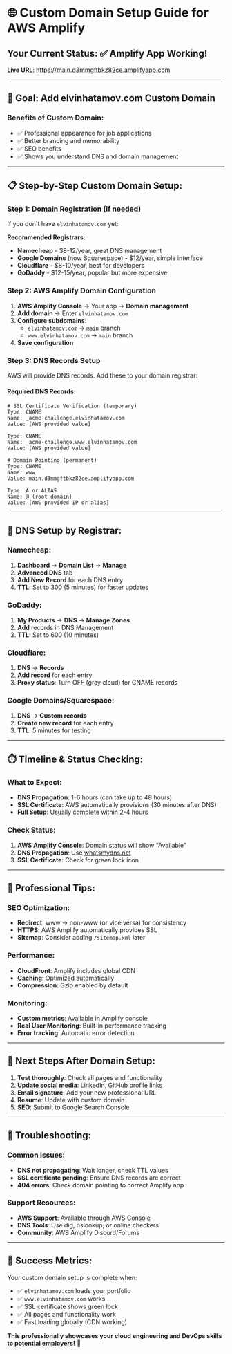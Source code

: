 # 🌐 Custom Domain Setup Guide for AWS Amplify

## Your Current Status: ✅ Amplify App Working!
**Live URL**: https://main.d3mmgftbkz82ce.amplifyapp.com

---

## 🎯 **Goal: Add elvinhatamov.com Custom Domain**

### **Benefits of Custom Domain:**
- ✅ Professional appearance for job applications
- ✅ Better branding and memorability  
- ✅ SEO benefits
- ✅ Shows you understand DNS and domain management

---

## 📋 **Step-by-Step Custom Domain Setup:**

### **Step 1: Domain Registration (if needed)**

If you don't have `elvinhatamov.com` yet:

**Recommended Registrars:**
- **Namecheap** - $8-12/year, great DNS management
- **Google Domains** (now Squarespace) - $12/year, simple interface
- **Cloudflare** - $8-10/year, best for developers
- **GoDaddy** - $12-15/year, popular but more expensive

### **Step 2: AWS Amplify Domain Configuration**

1. **AWS Amplify Console** → Your app → **Domain management**
2. **Add domain** → Enter `elvinhatamov.com`
3. **Configure subdomains**:
   - `elvinhatamov.com` → `main` branch
   - `www.elvinhatamov.com` → `main` branch
4. **Save configuration**

### **Step 3: DNS Records Setup**

AWS will provide DNS records. Add these to your domain registrar:

#### **Required DNS Records:**
```
# SSL Certificate Verification (temporary)
Type: CNAME
Name: _acme-challenge.elvinhatamov.com
Value: [AWS provided value]

Type: CNAME
Name: _acme-challenge.www.elvinhatamov.com  
Value: [AWS provided value]

# Domain Pointing (permanent)
Type: CNAME
Name: www
Value: main.d3mmgftbkz82ce.amplifyapp.com

Type: A or ALIAS
Name: @ (root domain)
Value: [AWS provided IP or alias]
```

---

## 🔧 **DNS Setup by Registrar:**

### **Namecheap:**
1. **Dashboard** → **Domain List** → **Manage**
2. **Advanced DNS** tab
3. **Add New Record** for each DNS entry
4. **TTL**: Set to 300 (5 minutes) for faster updates

### **GoDaddy:**
1. **My Products** → **DNS** → **Manage Zones**
2. **Add** records in DNS Management
3. **TTL**: Set to 600 (10 minutes)

### **Cloudflare:**
1. **DNS** → **Records**
2. **Add record** for each entry
3. **Proxy status**: Turn OFF (gray cloud) for CNAME records

### **Google Domains/Squarespace:**
1. **DNS** → **Custom records**
2. **Create new record** for each entry
3. **TTL**: 5 minutes for testing

---

## ⏱️ **Timeline & Status Checking:**

### **What to Expect:**
- **DNS Propagation**: 1-6 hours (can take up to 48 hours)
- **SSL Certificate**: AWS automatically provisions (30 minutes after DNS)
- **Full Setup**: Usually complete within 2-4 hours

### **Check Status:**
1. **AWS Amplify Console**: Domain status will show "Available"
2. **DNS Propagation**: Use [whatsmydns.net](https://whatsmydns.net)
3. **SSL Certificate**: Check for green lock icon

---

## 🎯 **Professional Tips:**

### **SEO Optimization:**
- **Redirect**: www → non-www (or vice versa) for consistency
- **HTTPS**: AWS Amplify automatically provides SSL
- **Sitemap**: Consider adding `/sitemap.xml` later

### **Performance:**
- **CloudFront**: Amplify includes global CDN
- **Caching**: Optimized automatically
- **Compression**: Gzip enabled by default

### **Monitoring:**
- **Custom metrics**: Available in Amplify console
- **Real User Monitoring**: Built-in performance tracking
- **Error tracking**: Automatic error detection

---

## 🚀 **Next Steps After Domain Setup:**

1. **Test thoroughly**: Check all pages and functionality
2. **Update social media**: LinkedIn, GitHub profile links
3. **Email signature**: Add your new professional URL
4. **Resume**: Update with custom domain
5. **SEO**: Submit to Google Search Console

---

## 🛟 **Troubleshooting:**

### **Common Issues:**
- **DNS not propagating**: Wait longer, check TTL values
- **SSL certificate pending**: Ensure DNS records are correct
- **404 errors**: Check domain pointing to correct Amplify app

### **Support Resources:**
- **AWS Support**: Available through AWS Console
- **DNS Tools**: Use dig, nslookup, or online checkers
- **Community**: AWS Amplify Discord/Forums

---

## 🎉 **Success Metrics:**

Your custom domain setup is complete when:
- ✅ `elvinhatamov.com` loads your portfolio
- ✅ `www.elvinhatamov.com` works
- ✅ SSL certificate shows green lock
- ✅ All pages and functionality work
- ✅ Fast loading globally (CDN working)

**This professionally showcases your cloud engineering and DevOps skills to potential employers!** 🌟
